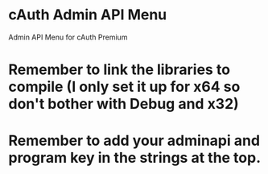 # cAuth Admin API Menu
 Admin API Menu for cAuth Premium

# Remember to link the libraries to compile (I only set it up for x64 so don't bother with Debug and x32)
# Remember to add your adminapi and program key in the strings at the top.
